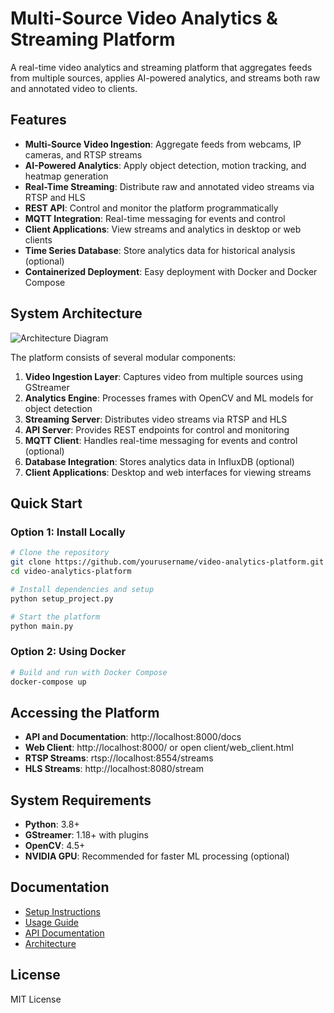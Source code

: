 # Multi-Source Video Analytics & Streaming Platform

A real-time video analytics and streaming platform that aggregates feeds from multiple sources, applies AI-powered analytics, and streams both raw and annotated video to clients.

## Features

- **Multi-Source Video Ingestion**: Aggregate feeds from webcams, IP cameras, and RTSP streams
- **AI-Powered Analytics**: Apply object detection, motion tracking, and heatmap generation
- **Real-Time Streaming**: Distribute raw and annotated video streams via RTSP and HLS
- **REST API**: Control and monitor the platform programmatically
- **MQTT Integration**: Real-time messaging for events and control
- **Client Applications**: View streams and analytics in desktop or web clients
- **Time Series Database**: Store analytics data for historical analysis (optional)
- **Containerized Deployment**: Easy deployment with Docker and Docker Compose

## System Architecture

![Architecture Diagram](docs/architecture_diagram.png)

The platform consists of several modular components:

1. **Video Ingestion Layer**: Captures video from multiple sources using GStreamer
2. **Analytics Engine**: Processes frames with OpenCV and ML models for object detection
3. **Streaming Server**: Distributes video streams via RTSP and HLS
4. **API Server**: Provides REST endpoints for control and monitoring
5. **MQTT Client**: Handles real-time messaging for events and control (optional)
6. **Database Integration**: Stores analytics data in InfluxDB (optional)
7. **Client Applications**: Desktop and web interfaces for viewing streams

## Quick Start

### Option 1: Install Locally

```bash
# Clone the repository
git clone https://github.com/yourusername/video-analytics-platform.git
cd video-analytics-platform

# Install dependencies and setup
python setup_project.py

# Start the platform
python main.py
```

### Option 2: Using Docker

```bash
# Build and run with Docker Compose
docker-compose up
```

## Accessing the Platform

- **API and Documentation**: http://localhost:8000/docs
- **Web Client**: http://localhost:8000/ or open client/web_client.html
- **RTSP Streams**: rtsp://localhost:8554/streams
- **HLS Streams**: http://localhost:8080/stream

## System Requirements

- **Python**: 3.8+
- **GStreamer**: 1.18+ with plugins
- **OpenCV**: 4.5+
- **NVIDIA GPU**: Recommended for faster ML processing (optional)

## Documentation

- [Setup Instructions](docs/SETUP.md)
- [Usage Guide](docs/USAGE.md)
- [API Documentation](docs/API.md)
- [Architecture](docs/ARCHITECTURE.md)

## License

MIT License 